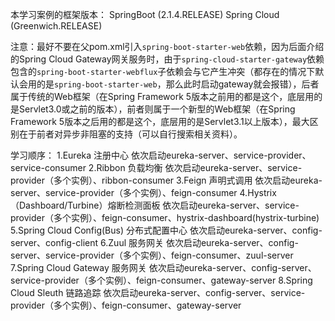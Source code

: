 本学习案例的框架版本：
SpringBoot (2.1.4.RELEASE)
Spring Cloud (Greenwich.RELEASE)

注意：最好不要在父pom.xml引入`spring-boot-starter-web`依赖，因为后面介绍的Spring Cloud Gateway网关服务时，由于`spring-cloud-starter-gateway`依赖包含的`spring-boot-starter-webflux`子依赖会与它产生冲突（都存在的情况下默认会用的是`spring-boot-starter-web`，那么此时启动gateway就会报错），后者属于传统的Web框架（在Spring Framework 5版本之前用的都是这个，底层用的是Servlet3.0或之前的版本），前者则属于一个新型的Web框架（在Spring Framework 5版本之后用的都是这个，底层用的是Servlet3.1以上版本），最大区别在于前者对异步非阻塞的支持（可以自行搜索相关资料）。

学习顺序：
1.Eureka 注册中心  依次启动eureka-server、service-provider、service-consumer
2.Ribbon 负载均衡 依次启动eureka-server、service-provider（多个实例）、ribbon-consumer
3.Feign 声明式调用 依次启动eureka-server、service-provider（多个实例）、feign-consumer
4.Hystrix（Dashboard/Turbine）熔断检测面板 依次启动eureka-server、service-provider（多个实例）、feign-consumer、hystrix-dashboard(hystrix-turbine)
5.Spring Cloud Config(Bus) 分布式配置中心 依次启动eureka-server、config-server、config-client
6.Zuul 服务网关 依次启动eureka-server、config-server、service-provider（多个实例）、feign-consumer、zuul-server
7.Spring Cloud Gateway 服务网关 依次启动eureka-server、config-server、service-provider（多个实例）、feign-consumer、gateway-server
8.Spring Cloud Sleuth 链路追踪 依次启动eureka-server、config-server、service-provider（多个实例）、feign-consumer、gateway-server
